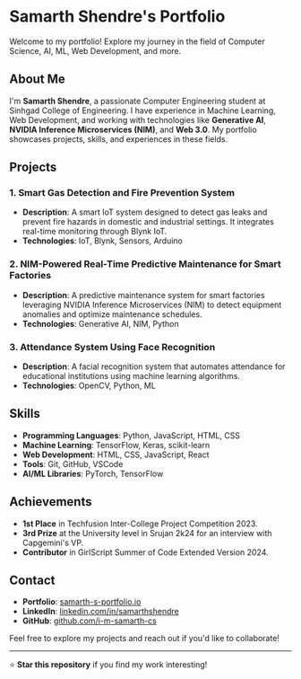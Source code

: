 # Samarth Shendre's Portfolio

Welcome to my portfolio! Explore my journey in the field of Computer Science, AI, ML, Web Development, and more.

## About Me
I'm **Samarth Shendre**, a passionate Computer Engineering student at Sinhgad College of Engineering. I have experience in Machine Learning, Web Development, and working with technologies like **Generative AI**, **NVIDIA Inference Microservices (NIM)**, and **Web 3.0**. My portfolio showcases projects, skills, and experiences in these fields.

## Projects

### 1. **Smart Gas Detection and Fire Prevention System**
- **Description**: A smart IoT system designed to detect gas leaks and prevent fire hazards in domestic and industrial settings. It integrates real-time monitoring through Blynk IoT.
- **Technologies**: IoT, Blynk, Sensors, Arduino

### 2. **NIM-Powered Real-Time Predictive Maintenance for Smart Factories**
- **Description**: A predictive maintenance system for smart factories leveraging NVIDIA Inference Microservices (NIM) to detect equipment anomalies and optimize maintenance schedules.
- **Technologies**: Generative AI, NIM, Python

### 3. **Attendance System Using Face Recognition**
- **Description**: A facial recognition system that automates attendance for educational institutions using machine learning algorithms.
- **Technologies**: OpenCV, Python, ML

## Skills
- **Programming Languages**: Python, JavaScript, HTML, CSS
- **Machine Learning**: TensorFlow, Keras, scikit-learn
- **Web Development**: HTML, CSS, JavaScript, React
- **Tools**: Git, GitHub, VSCode
- **AI/ML Libraries**: PyTorch, TensorFlow

## Achievements
- **1st Place** in Techfusion Inter-College Project Competition 2023.
- **3rd Prize** at the University level in Srujan 2k24 for an interview with Capgemini's VP.
- **Contributor** in GirlScript Summer of Code Extended Version 2024.

## Contact
- **Portfolio**: [samarth-s-portfolio.io](https://i-m-samarth-cs.github.io/samarth-s-portfolio.io/)
- **LinkedIn**: [linkedin.com/in/samarthshendre](https://linkedin.com/in/samarthshendre)
- **GitHub**: [github.com/i-m-samarth-cs](https://github.com/i-m-samarth-cs)

Feel free to explore my projects and reach out if you'd like to collaborate!

---

⭐ **Star this repository** if you find my work interesting!
